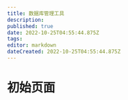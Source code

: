 ```yaml
---
title: 数据库管理工具
description: 
published: true
date: 2022-10-25T04:55:44.875Z
tags: 
editor: markdown
dateCreated: 2022-10-25T04:55:44.875Z
---
```


# 初始页面